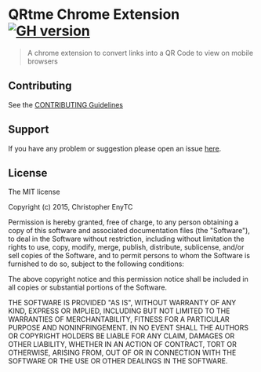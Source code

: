 # QRtme Chrome Extension [![GH version](https://badge-me.herokuapp.com/api/gh/chrisenytc/qrtme-chrome.png)](http://badges.enytc.com/for/gh/chrisenytc/qrtme-chrome)

> A chrome extension to convert links into a QR Code to view on mobile browsers

## Contributing

See the [CONTRIBUTING Guidelines](CONTRIBUTING.md)

## Support
If you have any problem or suggestion please open an issue [here](https://github.com/chrisenytc/qrtme-chrome/issues).

## License

The MIT license

Copyright (c) 2015, Christopher EnyTC

Permission is hereby granted, free of charge, to any person obtaining
a copy of this software and associated documentation files (the
"Software"), to deal in the Software without restriction, including
without limitation the rights to use, copy, modify, merge, publish,
distribute, sublicense, and/or sell copies of the Software, and to
permit persons to whom the Software is furnished to do so, subject to
the following conditions:

The above copyright notice and this permission notice shall be
included in all copies or substantial portions of the Software.

THE SOFTWARE IS PROVIDED "AS IS", WITHOUT WARRANTY OF ANY KIND,
EXPRESS OR IMPLIED, INCLUDING BUT NOT LIMITED TO THE WARRANTIES OF
MERCHANTABILITY, FITNESS FOR A PARTICULAR PURPOSE AND
NONINFRINGEMENT. IN NO EVENT SHALL THE AUTHORS OR COPYRIGHT HOLDERS BE
LIABLE FOR ANY CLAIM, DAMAGES OR OTHER LIABILITY, WHETHER IN AN ACTION
OF CONTRACT, TORT OR OTHERWISE, ARISING FROM, OUT OF OR IN CONNECTION
WITH THE SOFTWARE OR THE USE OR OTHER DEALINGS IN THE SOFTWARE.
